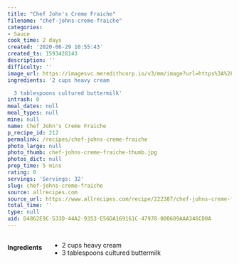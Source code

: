 ```yaml
---
title: "Chef John's Creme Fraiche"
filename: "chef-johns-creme-fraiche"
categories:
- Sauce
cook_time: 2 days
created: '2020-06-29 10:55:43'
created_ts: 1593428143
description: ''
difficulty: ''
image_url: https://imagesvc.meredithcorp.io/v3/mm/image?url=https%3A%2F%2Fimages.media-allrecipes.com%2Fuserphotos%2F4226774.jpg&w=568&h=380&c=sc&poi=face&q=85
ingredients: '2 cups heavy cream

  3 tablespoons cultured buttermilk'
intrash: 0
meal_dates: null
meal_types: null
mine: null
name: Chef John's Creme Fraiche
p_recipe_id: 212
permalink: /recipes/chef-johns-creme-fraiche
photo_large: null
photo_thumb: chef-johns-creme-fraiche-thumb.jpg
photos_dict: null
prep_time: 5 mins
rating: 0
servings: 'Servings: 32'
slug: chef-johns-creme-fraiche
source: allrecipes.com
source_url: https://www.allrecipes.com/recipe/222387/chef-johns-creme-fraiche/
total_time: ''
type: null
uid: D4862E9C-533D-44A2-9353-E56DA169161C-47978-000609AAA346CD0A
---
```

<div class="large-8 medium-7 columns" id="writeup">	</div><!-- #writeup -->
</div><!-- #row-one -->
<div class="row" id="row-two">	<div class="medium-4 small-5 columns" id="ingredients"><h4>Ingredients</h4><div class="box box-ingredients content"><ul>
<li>2 cups heavy cream</li>
<li>3 tablespoons cultured buttermilk</li>
</ul>
</div>	</div>	<div class="medium-6 small-7 columns" id="directions">	</div>